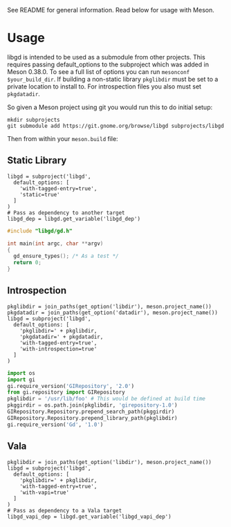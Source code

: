 See README for general information. Read below for usage with Meson.

Usage
=====

libgd is intended to be used as a submodule from other projects. This requires passing default_options to the subproject which was added in Meson 0.38.0. To see a full list of options you can run `mesonconf $your_build_dir`. If building a non-static library `pkglibdir` must be set to a private location to install to. For introspection files you also must set `pkgdatadir`.

So given a Meson project using git you would run this to do initial setup:

```
mkdir subprojects
git submodule add https://git.gnome.org/browse/libgd subprojects/libgd
```

Then from within your `meson.build` file:

Static Library
--------------

```meson
libgd = subproject('libgd',
  default_options: [
    'with-tagged-entry=true',
    'static=true'
  ]
)
# Pass as dependency to another target
libgd_dep = libgd.get_variable('libgd_dep')
```

```c
#include "libgd/gd.h"

int main(int argc, char **argv)
{
  gd_ensure_types(); /* As a test */
  return 0;
}
```

Introspection
-------------

```meson
pkglibdir = join_paths(get_option('libdir'), meson.project_name())
pkgdatadir = join_paths(get_option('datadir'), meson.project_name())
libgd = subproject('libgd',
  default_options: [
    'pkglibdir=' + pkglibdir,
    'pkgdatadir=' + pkgdatadir,
    'with-tagged-entry=true',
    'with-introspection=true'
  ]
)
```

```python
import os
import gi
gi.require_version('GIRepository', '2.0')
from gi.repository import GIRepository
pkglibdir = '/usr/lib/foo' # This would be defined at build time
pkggirdir = os.path.join(pkglibdir, 'girepository-1.0')
GIRepository.Repository.prepend_search_path(pkggirdir)
GIRepository.Repository.prepend_library_path(pkglibdir)
gi.require_version('Gd', '1.0')
```

Vala
----

```meson
pkglibdir = join_paths(get_option('libdir'), meson.project_name())
libgd = subproject('libgd',
  default_options: [
    'pkglibdir=' + pkglibdir,
    'with-tagged-entry=true',
    'with-vapi=true'
  ]
)
# Pass as dependency to a Vala target
libgd_vapi_dep = libgd.get_variable('libgd_vapi_dep')
```

<!-- TODO: Make a Vala example -->